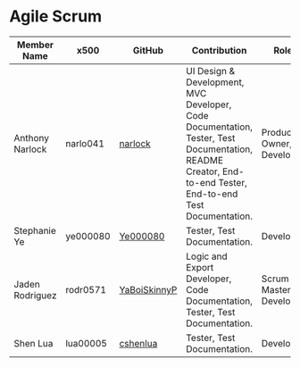 # Agile Scrum

| Member Name  | x500 | GitHub | Contribution | Role |
| ------------- | ------------- | ------------- |------------- |------------- |
| Anthony Narlock | narlo041  | [narlock](https://github.com/narlock) | UI Design & Development, MVC Developer, Code Documentation, Tester, Test Documentation, README Creator, End-to-end Tester, End-to-end Test Documentation. | Product Owner, Developer |
| Stephanie Ye | ye000080  | [Ye000080](https://github.com/Ye000080) | Tester, Test Documentation. | Developer |
| Jaden Rodriguez | rodr0571 | [YaBoiSkinnyP](https://github.com/yaboiskinnyp) | Logic and Export Developer, Code Documentation, Tester, Test Documentation. | Scrum Master, Developer |
| Shen Lua | lua00005 | [cshenlua](https://github.com/cshenlua) | Tester, Test Documentation. | Developer |
